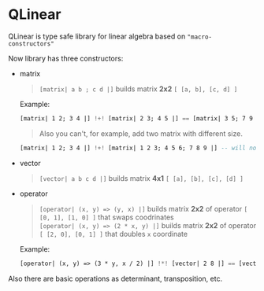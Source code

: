 # QLinear

QLinear is type safe library for linear algebra based on `"macro-constructors"`

Now library has three constructors:
 * matrix
    > ```[matrix| a b ; c d |]``` builds matrix __2x2__  `[ [a, b], [c, d] ]`  
    
    Example: 
    ```haskell
    [matrix| 1 2; 3 4 |] !+! [matrix| 2 3; 4 5 |] == [matrix| 3 5; 7 9 |] 
    ```   
    > Also you can't, for example, add two matrix with different size. 
    ```haskell
   [matrix| 1 2; 3 4 |] !+! [matrix| 1 2 3; 4 5 6; 7 8 9 |] -- will not be compiled
    ```
  * vector
    > ```[vector| a b c d |]``` builds matrix __4x1__ `[ [a], [b], [c], [d] ]`  
 * operator
    > ```[operator| (x, y) => (y, x) |]``` builds matrix __2x2__ of operator `[ [0, 1], [1, 0] ]` that swaps coodrinates  
    > ```[operator| (x, y) => (2 * x, y) |]``` builds matrix __2x2__ of operator `[ [2, 0], [0, 1] ]` that doubles `x` coordinate  
   
   Example: 
    ```haskell
    [operator| (x, y) => (3 * y, x / 2) |] !*! [vector| 2 8 |] == [vector| 24 1 |]
    ```

Also there are basic operations as determinant, transposition, etc.